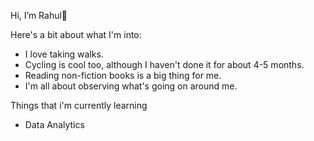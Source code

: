 Hi, I’m Rahul👋 

Here's a bit about what I'm into:

- I love taking walks.
- Cycling is cool too, although I haven't done it for about 4-5 months.
- Reading non-fiction books is a big thing for me.
- I'm all about observing what's going on around me.

Things that i'm currently learning
- Data Analytics


<!---
rk22361/rk22361 is a ✨ special ✨ repository because its `README.md` (this file) appears on your GitHub profile.
You can click the Preview link to take a look at your changes.
--->

